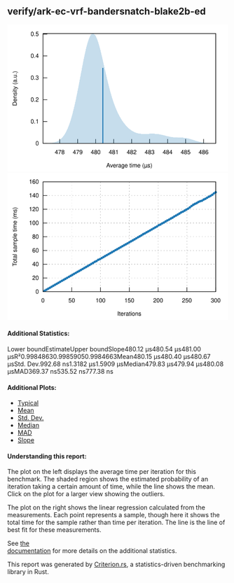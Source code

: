 ## verify/ark-ec-vrf-bandersnatch-blake2b-ed

[![PDF of Slope](pdf_small.svg)](pdf.svg)[![Regression](regression_small.svg)](regression.svg)

#### Additional Statistics:

Lower boundEstimateUpper boundSlope480.12 µs480.54 µs481.00 µsR²0.99848630.99859050.9984663Mean480.15 µs480.40 µs480.67 µsStd. Dev.992.68 ns1.3182 µs1.5909 µsMedian479.83 µs479.94 µs480.08 µsMAD369.37 ns535.52 ns777.38 ns

#### Additional Plots:

- [Typical](typical.svg)
- [Mean](mean.svg)
- [Std. Dev.](SD.svg)
- [Median](median.svg)
- [MAD](MAD.svg)
- [Slope](slope.svg)

#### Understanding this report:

The plot on the left displays the average time per iteration for this benchmark. The shaded region
shows the estimated probability of an iteration taking a certain amount of time, while the line
shows the mean. Click on the plot for a larger view showing the outliers.

The plot on the right shows the linear regression calculated from the measurements. Each point
represents a sample, though here it shows the total time for the sample rather than time per
iteration. The line is the line of best fit for these measurements.

See [the\
documentation](https://bheisler.github.io/criterion.rs/book/user_guide/command_line_output.md#additional-statistics) for more details on the additional statistics.

This report was generated by
[Criterion.rs](https://github.com/bheisler/criterion.rs), a statistics-driven benchmarking
library in Rust.

